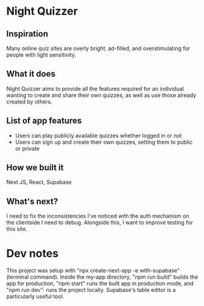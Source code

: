 # Night Quizzer

## Inspiration
Many online quiz sites are overly bright, ad-filled, and overstimulating for people with light sensitivity.

## What it does
Night Quizzer aims to provide all the features required for an individual wanting to create and share their own quizzes, as well as use those already created by others.
 
## List of app features 
* Users can play publicly available quizzes whether logged in or not
* Users can sign up and create their own quizzes, setting them to public or private

## How we built it
Next JS, React, Supabase

## What's next?
I need to fix the inconsistencies I've noticed with the auth mechanism on the clientside I need to debug. Alongside this, I want to improve testing for this site.

# Dev notes
This project was setup with "npx create-next-app -e with-supabase" (terminal command). Inside the my-app directory, "npm run build" builds the app for production, "npm start" runs the built app in production mode, and "npm run dev": runs the project locally. Supabase's table editor is a particularly useful tool.
